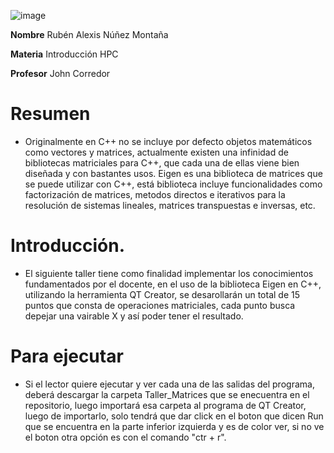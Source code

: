![image](https://user-images.githubusercontent.com/110416644/186033336-b0ce35ce-b894-4b88-8499-95562e8915f0.png)


**Nombre** Rubén Alexis Núñez Montaña

**Materia** Introducción HPC

**Profesor** John Corredor


# Resumen

* Originalmente en C++ no se incluye por defecto objetos matemáticos como vectores y matrices, actualmente existen una infinidad de bibliotecas matriciales para C++, que cada una de ellas viene bien diseñada y con bastantes usos. Eigen es una biblioteca de matrices que se puede utilizar con C++, está biblioteca incluye funcionalidades como factorización de matrices, metodos directos e iterativos para la resolución de sistemas lineales, matrices transpuestas e inversas, etc.





# Introducción.

* El siguiente taller tiene como finalidad implementar los conocimientos fundamentados por el docente, en el uso de la biblioteca Eigen en C++, utilizando la herramienta QT Creator, se desarollarán un total de 15 puntos que consta de operaciones matriciales, cada punto busca depejar una vairable X y así poder tener el resultado.



# Para ejecutar

* Si el lector quiere ejecutar y ver cada una de las salidas del programa, deberá descargar la carpeta Taller_Matrices que se enecuentra en el repositorio, luego importará esa carpeta al programa de QT Creator, luego de importarlo, solo tendrá que dar click en el boton que dicen Run que se encuentra en la parte inferior izquierda y es de color ver, si no ve el boton otra opción es con el comando "ctr + r".
